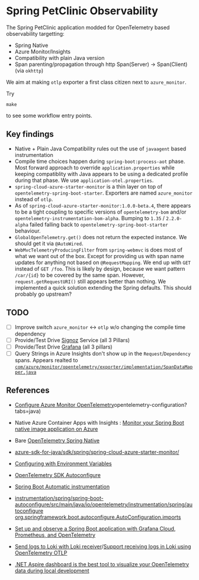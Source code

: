 # Spring PetClinic Observability
The Spring PetClinic application modded for OpenTelemetry based observability targetting:

- Spring Native
- Azure Monitor/Insights
- Compatibility with plain Java version
- Span parenting/propagation through http Span(Server) -> Span(Client) (via `okhttp`)

We aim at making `otlp` exporter a first class citizen next to `azure_monitor`.

Try
```shell
make
``` 

to see some workflow entry points.

## Key findings
- Native + Plain Java Compatibility rules out the use of `javaagent` based instrumentation
- Compile time choices happen during `spring-boot:process-aot` phase. Most forward approach to override `application.properties` while keeping compatiblity with Java appears to be using a dedicated profile during that phase. We use `application-otel.properties`.
- `spring-cloud-azure-starter-monitor` is a thin layer on top of `opentelemetry-spring-boot-starter`. Exporters are named `azure_monitor` instead of `otlp`.
- As of `spring-cloud-azure-starter-monitor:1.0.0-beta.4`, there appears to be a tight coupling to specific versions of `opentelemetry-bom` and/or `opentelemetry-instrumentation-bom-alpha`. Bumping to `1.35` / `2.2.0-alpha` failed falling back to `opentelemetry-spring-boot-starter` behaviour.
- `GlobalOpenTelemetry.get()` does not return the expected instance. We should get it via `@AutoWired`.
- `WebMvcTelemetryProducingFilter` from `spring-webmvc` is does most of what we want out of the box. Except for providing us with span name updates for anything not based on `@RequestMapping`. We end up with `GET` instead of `GET /foo`. This is likely by design, because we want pattern `/car/{id}` to be covered by the same span. However, `request.getRequestURI()` still appears better than nothing. We implemented a quick solution extending the Spring defaults. This should probably go upstream?

## TODO
- [ ] Improve switch `azure_monitor` <-> `otlp` w/o changing the compile time dependency
- [ ] Provide/Test Drive [Signoz](https://github.com/SigNoz/signoz) Service (all 3 Pillars)
- [ ] Provide/Test Drive [Grafana](https://grafana.com) (all 3 pillars)
- [ ] Query Strings in Azure Insights don't show up in the `Request`/`Dependency` spans. Appears realted to [`com/azure/monitor/opentelemetry/exporter/implementation/SpanDataMapper.java`](https://github.com/Azure/azure-sdk-for-java/blob/main/sdk/monitor/azure-monitor-opentelemetry-exporter/src/main/java/com/azure/monitor/opentelemetry/exporter/implementation/SpanDataMapper.java)

## References
- [Configure Azure Monitor OpenTelemetry](https://learn.microsoft.com/de-de/azure/azure-monitor/app/)opentelemetry-configuration?tabs=java)
- Native Azure Container Apps with Insights : [Monitor your Spring Boot native image application on Azure](https://devblogs.microsoft.com/java/monitor-your-spring-boot-native-image-application-on-azure/)
- Bare [OpenTelemetry Spring Native](https://github.com/open-telemetry/opentelemetry-java-examples/tree/main/spring-native)

- [azure-sdk-for-java/sdk/spring/spring-cloud-azure-starter-monitor/](https://github.com/Azure/azure-sdk-for-java/tree/main/sdk/spring/spring-cloud-azure-starter-monitor)
- [Configuring with Environment Variables](https://opentelemetry.io/docs/languages/java/automatic/configuration/#configuring-with-environment-variables)
- [OpenTelemetry SDK Autoconfigure](https://github.com/open-telemetry/opentelemetry-java/blob/main/sdk-extensions/autoconfigure/README.md)
- [Spring Boot Automatic instrumentation](https://opentelemetry.io/docs/languages/java/automatic/spring-boot/#automatic-instrumentation)
- [instrumentation/spring/spring-boot-autoconfigure/src/main/java/io/opentelemetry/instrumentation/spring/autoconfigure](https://github.com/open-telemetry/opentelemetry-java-instrumentation/tree/main/instrumentation/spring/spring-boot-autoconfigure/src/main/java/io/opentelemetry/instrumentation/spring/autoconfigure)
[org.springframework.boot.autoconfigure.AutoConfiguration.imports](https://github.com/Azure/azure-sdk-for-java/blob/main/sdk/spring/spring-cloud-azure-starter-monitor/src/main/resources/META-INF/spring/org.springframework.boot.autoconfigure.AutoConfiguration.imports)
- [Set up and observe a Spring Boot application with Grafana Cloud, Prometheus, and OpenTelemetry](https://grafana.com/blog/2022/04/26/set-up-and-observe-a-spring-boot-application-with-grafana-cloud-prometheus-and-opentelemetry/)
- [Send logs to Loki with Loki receiver](https://grafana.com/docs/opentelemetry/collector/send-logs-to-loki/loki-receiver/)/[Support receiving logs in Loki using OpenTelemetry OTLP](https://github.com/grafana/loki/issues/5346)
- [.NET Aspire dashboard is the best tool to visualize your OpenTelemetry data during local development](https://anthonysimmon.com/dotnet-aspire-dashboard-best-tool-visualize-opentelemetry-local-dev/)